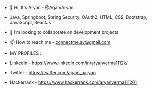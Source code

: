 - 👋 Hi, It's Aryan  - @AgamAryan
- Java, Springboot, Spring Security, OAuth2, HTML, CSS, Bootstrap, JavaScript, ReactJs
- 💞️ I’m looking to collaborate on development projects
- 📫 How to reach me - connectme.av@gmail.com

- MY PROFILES :
- LinkedIn - https://www.linkedin.com/in/aryanverma1112k/
- Twitter - https://twitter.com/agam_aaryan
- Hackerrank - https://www.hackerrank.com/aryanverma111201

<!---
AgamAryan/AgamAryan is a ✨ special ✨ repository because its `README.md` (this file) appears on your GitHub profile.
You can click the Preview link to take a look at your changes.
--->
